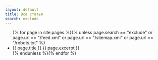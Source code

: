 ```yaml
---
layout: default
title: Все статьи
search: exclude
---
```

<ul>{% for page in site.pages %}{% unless page.search == "exclude" or page.url == "/feed.xml" or page.url == "/sitemap.xml" or page.url == "/robots.txt" %}
    <li>
        <a href="{{ page.url }}">{{ page.title }}</a>
        {{ page.excerpt }}
    </li>{% endunless %}{% endfor %}
</ul>
